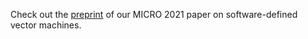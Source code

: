 Check out the [preprint][] of our MICRO 2021 paper on software-defined vector machines.

[preprint]: https://www.cs.cornell.edu/~asampson/media/papers/sdv-micro2021-preprint.pdf
